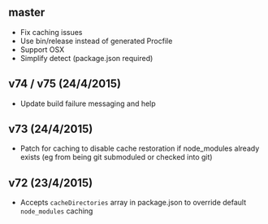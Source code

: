 ## master

- Fix caching issues
- Use bin/release instead of generated Procfile
- Support OSX
- Simplify detect (package.json required)

## v74 / v75 (24/4/2015)

- Update build failure messaging and help

## v73 (24/4/2015)

- Patch for caching to disable cache restoration if node_modules already exists (eg from being git submoduled or checked into git)

## v72 (23/4/2015)

* Accepts `cacheDirectories` array in package.json to override default `node_modules` caching
